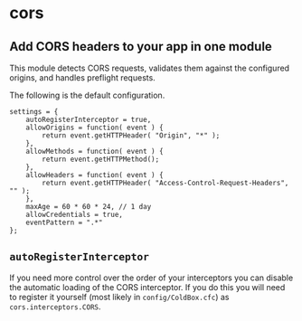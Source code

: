 # cors

## Add CORS headers to your app in one module

This module detects CORS requests, validates them against the configured origins,
and handles preflight requests.

The following is the default configuration.

```
settings = {
    autoRegisterInterceptor = true,
    allowOrigins = function( event ) {
        return event.getHTTPHeader( "Origin", "*" );
    },
    allowMethods = function( event ) {
        return event.getHTTPMethod();
    },
    allowHeaders = function( event ) {
        return event.getHTTPHeader( "Access-Control-Request-Headers", "" );
    },
    maxAge = 60 * 60 * 24, // 1 day
    allowCredentials = true,
    eventPattern = ".*"
};
```

## `autoRegisterInterceptor`

If you need more control over the order of your interceptors you can
disable the automatic loading of the CORS interceptor.  If you do this
you will need to register it yourself (most likely in `config/ColdBox.cfc`)
as `cors.interceptors.CORS`.
